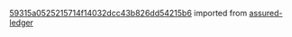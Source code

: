 [59315a0525215714f14032dcc43b826dd54215b6](https://github.com/insolar/assured-ledger/commit/59315a0525215714f14032dcc43b826dd54215b6) imported from [assured-ledger](https://github.com/insolar/assured-ledger)
